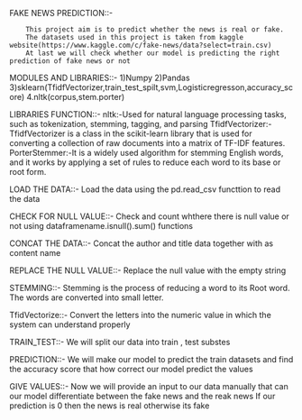FAKE NEWS PREDICTION::-

      
        This project aim is to predict whether the news is real or fake. 
        The datasets used in this project is taken from kaggle website(https://www.kaggle.com/c/fake-news/data?select=train.csv)
        At last we will check whether our model is predicting the right prediction of fake news or not
MODULES AND LIBRARIES::- 
        1)Numpy
        2)Pandas 
        3)sklearn(TfidfVectorizer,train_test_spilt,svm,Logisticregresson,accuracy_score)
        4.nltk(corpus,stem.porter)
       
LIBRARIES FUNCTION::-
         nltk:-Used for natural language processing tasks, such as tokenization, stemming, tagging, and parsing
         TfidfVectorizer:-TfidfVectorizer is a class in the scikit-learn library that is used for converting a collection of raw documents into a matrix of TF-IDF features.
         PorterStemmer:-It is a widely used algorithm for stemming English words, and it works by applying a set of rules to reduce each word to its base or root form.
         
LOAD THE DATA::- 
         Load the data using the pd.read_csv functtion to read the data
         
CHECK FOR NULL VALUE::-
         Check and count whthere there is null value or not using dataframename.isnull().sum() functions
    
CONCAT THE DATA::-
         Concat the author and title data together with as content name
       
REPLACE THE NULL VALUE::-
         Replace the null value with the empty string

STEMMING::-
         Stemming is the process of reducing a word to its Root word. The words are converted into small letter.
        
TfidVectorize::-
         Convert the letters into the numeric value in which the system can understand properly
       
TRAIN_TEST::-
          We will split our data into train , test substes
   
PREDICTION::-
          We will make our model to predict the train datasets and find the accuracy score that how correct our model predict the values
          
GIVE VALUES::-
          Now we will provide an input to our data manually that can our model differentiate between the fake news and the reak news
          If our prediction is 0 then the news is real otherwise its fake
       

